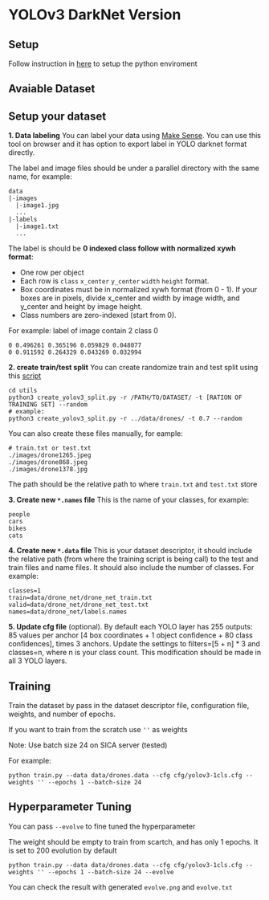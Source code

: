 # YOLOv3 DarkNet Version
## Setup
Follow instruction in [here](https://github.com/SICA-Lab/AFRL_sensor_fusion/tree/main/envs) to setup the python enviroment

## Avaiable Dataset

## Setup your dataset
**1. Data labeling** You can label your data using [Make Sense](https://www.makesense.ai/). You can use this tool on browser and it has option to export label in 
YOLO darknet format directly.

The label and image files should be under a parallel directory with the same name, for example:
```
data
|-images
  |-image1.jpg
  ...
|-labels
  |-image1.txt
  ...
```

The label is should be **0 indexed class follow with normalized xywh format**:

- One row per object
- Each row is `class` `x_center` `y_center` `width` `height` format.
- Box coordinates must be in normalized xywh format (from 0 - 1). If your boxes are in pixels, divide x_center and width by image width, and y_center and height by image height.
- Class numbers are zero-indexed (start from 0).

For example: label of image contain 2 class 0
```
0 0.496261 0.365196 0.059829 0.048077
0 0.911592 0.264329 0.043269 0.032994
```

**2. create train/test split** You can create randomize train and test split using this [script](https://github.com/SICA-Lab/AFRL_sensor_fusion/blob/main/train/yolov3-archive/utils/create_yolov3_split.py)

```
cd utils
python3 create_yolov3_split.py -r /PATH/TO/DATASET/ -t [RATION OF TRAINING SET] --random
# example:
python3 create_yolov3_split.py -r ../data/drones/ -t 0.7 --random
```

You can also create these files manually, for eample:
```
# train.txt or test.txt
./images/drone1265.jpeg
./images/drone868.jpeg
./images/drone1378.jpg
```
The path should be the relative path to where `train.txt` and `test.txt` store

**3. Create new `*.names` file** This is the name of your classes, for example:
```
people
cars
bikes
cats
```

**4. Create new `*.data` file** This is your dataset descriptor, it should include the relative path (from where the training script is being call) to the test and train files and name files.
It should also include the number of classes. For example:
```
classes=1
train=data/drone_net/drone_net_train.txt
valid=data/drone_net/drone_net_test.txt
names=data/drone_net/labels.names
```

**5. Update cfg file** (optional). By default each YOLO layer has 255 outputs: 85 values per anchor [4 box coordinates + 1 object confidence + 80 class confidences], times 3 anchors. Update the settings to filters=[5 + n] * 3 and classes=n, where n is your class count. This modification should be made in all 3 YOLO layers.

## Training
Train the dataset by pass in the dataset descriptor file, configuration file, weights, and number of epochs.

If you want to train from the scratch use `''` as weights

Note: Use batch size 24 on SICA server (tested)

For example:

```python train.py --data data/drones.data --cfg cfg/yolov3-1cls.cfg --weights '' --epochs 1 --batch-size 24```

## Hyperparameter Tuning
You can pass `--evolve` to fine tuned the hyperparameter

The weight should be empty to train from scartch, and has only 1 epochs. It is set to 200 evolution by default

```python train.py --data data/drones.data --cfg cfg/yolov3-1cls.cfg --weights '' --epochs 1 --batch-size 24 --evolve```

You can check the result with generated `evolve.png` and `evolve.txt`

